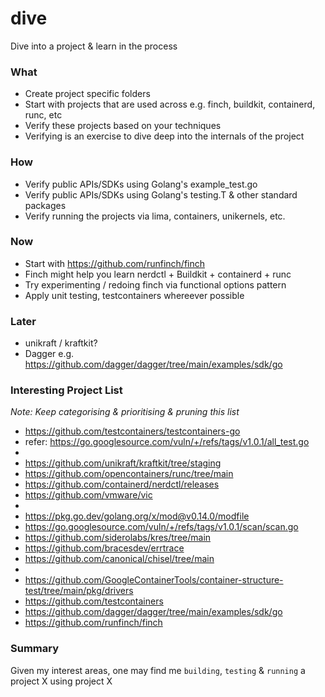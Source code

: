 # dive
Dive into a project & learn in the process

### What
- Create project specific folders
- Start with projects that are used across e.g. finch, buildkit, containerd, runc, etc
- Verify these projects based on your techniques
- Verifying is an exercise to dive deep into the internals of the project

### How
- Verify public APIs/SDKs using Golang's example_test.go
- Verify public APIs/SDKs using Golang's testing.T & other standard packages
- Verify running the projects via lima, containers, unikernels, etc.

### Now
- Start with https://github.com/runfinch/finch
- Finch might help you learn nerdctl + Buildkit + containerd + runc
- Try experimenting / redoing finch via functional options pattern
- Apply unit testing, testcontainers whereever possible

### Later
- unikraft / kraftkit?
- Dagger e.g. https://github.com/dagger/dagger/tree/main/examples/sdk/go

### Interesting Project List
_Note: Keep categorising & prioritising & pruning this list_

- https://github.com/testcontainers/testcontainers-go
- refer: https://go.googlesource.com/vuln/+/refs/tags/v1.0.1/all_test.go
- 
- https://github.com/unikraft/kraftkit/tree/staging
- https://github.com/opencontainers/runc/tree/main
- https://github.com/containerd/nerdctl/releases
- https://github.com/vmware/vic
- 
- https://pkg.go.dev/golang.org/x/mod@v0.14.0/modfile
- https://go.googlesource.com/vuln/+/refs/tags/v1.0.1/scan/scan.go
- https://github.com/siderolabs/kres/tree/main
- https://github.com/bracesdev/errtrace
- https://github.com/canonical/chisel/tree/main
- 
- https://github.com/GoogleContainerTools/container-structure-test/tree/main/pkg/drivers
- https://github.com/testcontainers
- https://github.com/dagger/dagger/tree/main/examples/sdk/go
- https://github.com/runfinch/finch

### Summary
Given my interest areas, one may find me `building`, `testing` & `running` a project X using project X
